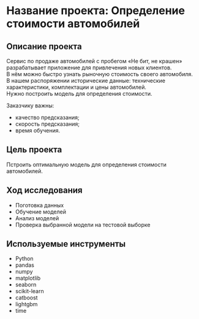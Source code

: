 # Название проекта: Определение стоимости автомобилей
## Описание проекта
Сервис по продаже автомобилей с пробегом «Не бит, не крашен» разрабатывает приложение для привлечения новых клиентов. 
<br>В нём можно быстро узнать рыночную стоимость своего автомобиля. 
<br>В нашем распоряжении исторические данные: технические характеристики, комплектации и цены автомобилей. 
<br>Нужно построить модель для определения стоимости.

Заказчику важны:

- качество предсказания;
- скорость предсказания;
- время обучения.
## Цель проекта
Пстроить оптимальную модель для определения стоимости автомобилей.
## Ход исследования
- Поготовка данных
- Обучение моделей
- Анализ моделей
- Проверка выбранной модели на тестовой выборке
## Используемые инструменты
- Python
- pandas
- numpy
- matplotlib
- seaborn
- scikit-learn
- catboost
- lightgbm
- time